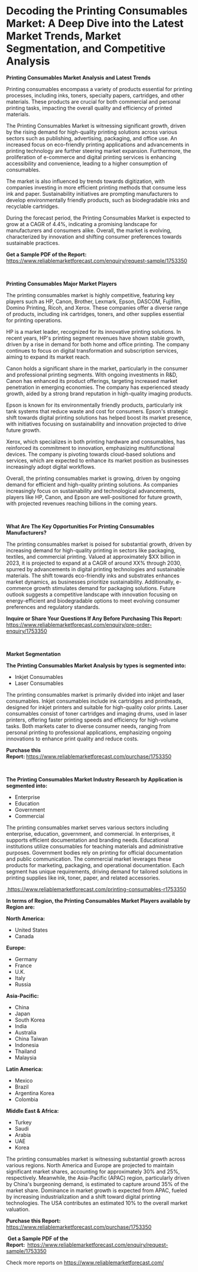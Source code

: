 <p><h1>Decoding the Printing Consumables Market: A Deep Dive into the Latest Market Trends, Market Segmentation, and Competitive Analysis</h1></p><p><strong>Printing Consumables Market Analysis and Latest Trends</strong></p>
<p><p>Printing consumables encompass a variety of products essential for printing processes, including inks, toners, specialty papers, cartridges, and other materials. These products are crucial for both commercial and personal printing tasks, impacting the overall quality and efficiency of printed materials.</p><p>The Printing Consumables Market is witnessing significant growth, driven by the rising demand for high-quality printing solutions across various sectors such as publishing, advertising, packaging, and office use. An increased focus on eco-friendly printing applications and advancements in printing technology are further steering market expansion. Furthermore, the proliferation of e-commerce and digital printing services is enhancing accessibility and convenience, leading to a higher consumption of consumables.</p><p>The market is also influenced by trends towards digitization, with companies investing in more efficient printing methods that consume less ink and paper. Sustainability initiatives are prompting manufacturers to develop environmentally friendly products, such as biodegradable inks and recyclable cartridges. </p><p>During the forecast period, the Printing Consumables Market is expected to grow at a CAGR of 4.4%, indicating a promising landscape for manufacturers and consumers alike. Overall, the market is evolving, characterized by innovation and shifting consumer preferences towards sustainable practices.</p></p>
<p><strong>Get a Sample PDF of the Report:&nbsp;</strong> <a href="https://www.reliablemarketforecast.com/enquiry/request-sample/1753350?utm_campaign=2472&utm_medium=2&utm_source=Github&utm_content=ia&utm_term=04042025&utm_id=printing-consumables">https://www.reliablemarketforecast.com/enquiry/request-sample/1753350</a></p>
<p>&nbsp;</p>
<p><strong>Printing Consumables Major Market Players</strong></p>
<p><p>The printing consumables market is highly competitive, featuring key players such as HP, Canon, Brother, Lexmark, Epson, DASCOM, Fujifilm, Domino Printing, Ricoh, and Xerox. These companies offer a diverse range of products, including ink cartridges, toners, and other supplies essential for printing operations.</p><p>HP is a market leader, recognized for its innovative printing solutions. In recent years, HP's printing segment revenues have shown stable growth, driven by a rise in demand for both home and office printing. The company continues to focus on digital transformation and subscription services, aiming to expand its market reach.</p><p>Canon holds a significant share in the market, particularly in the consumer and professional printing segments. With ongoing investments in R&D, Canon has enhanced its product offerings, targeting increased market penetration in emerging economies. The company has experienced steady growth, aided by a strong brand reputation in high-quality imaging products.</p><p>Epson is known for its environmentally friendly products, particularly ink tank systems that reduce waste and cost for consumers. Epson's strategic shift towards digital printing solutions has helped boost its market presence, with initiatives focusing on sustainability and innovation projected to drive future growth.</p><p>Xerox, which specializes in both printing hardware and consumables, has reinforced its commitment to innovation, emphasizing multifunctional devices. The company is pivoting towards cloud-based solutions and services, which are expected to enhance its market position as businesses increasingly adopt digital workflows.</p><p>Overall, the printing consumables market is growing, driven by ongoing demand for efficient and high-quality printing solutions. As companies increasingly focus on sustainability and technological advancements, players like HP, Canon, and Epson are well-positioned for future growth, with projected revenues reaching billions in the coming years.</p></p>
<p>&nbsp;</p>
<p><strong>What Are The Key Opportunities For Printing Consumables Manufacturers?</strong></p>
<p><p>The printing consumables market is poised for substantial growth, driven by increasing demand for high-quality printing in sectors like packaging, textiles, and commercial printing. Valued at approximately $XX billion in 2023, it is projected to expand at a CAGR of around XX% through 2030, spurred by advancements in digital printing technologies and sustainable materials. The shift towards eco-friendly inks and substrates enhances market dynamics, as businesses prioritize sustainability. Additionally, e-commerce growth stimulates demand for packaging solutions. Future outlook suggests a competitive landscape with innovation focusing on energy-efficient and biodegradable options to meet evolving consumer preferences and regulatory standards.</p></p>
<p><strong>Inquire or Share Your Questions If Any Before Purchasing This Report:</strong> <a href="https://www.reliablemarketforecast.com/enquiry/pre-order-enquiry/1753350?utm_campaign=2472&utm_medium=2&utm_source=Github&utm_content=ia&utm_term=04042025&utm_id=printing-consumables">https://www.reliablemarketforecast.com/enquiry/pre-order-enquiry/1753350</a></p>
<p>&nbsp;</p>
<p><strong>Market Segmentation</strong></p>
<p><strong>The Printing Consumables Market Analysis by types is segmented into:</strong></p>
<p><ul><li>Inkjet Consumables</li><li>Laser Consumables</li></ul></p>
<p><p>The printing consumables market is primarily divided into inkjet and laser consumables. Inkjet consumables include ink cartridges and printheads, designed for inkjet printers and suitable for high-quality color prints. Laser consumables consist of toner cartridges and imaging drums, used in laser printers, offering faster printing speeds and efficiency for high-volume tasks. Both markets cater to diverse consumer needs, ranging from personal printing to professional applications, emphasizing ongoing innovations to enhance print quality and reduce costs.</p></p>
<p><strong>Purchase this Report:&nbsp;</strong><a href="https://www.reliablemarketforecast.com/purchase/1753350?utm_campaign=2472&utm_medium=2&utm_source=Github&utm_content=ia&utm_term=04042025&utm_id=printing-consumables">https://www.reliablemarketforecast.com/purchase/1753350</a></p>
<p>&nbsp;</p>
<p><strong>The Printing Consumables Market Industry Research by Application is segmented into:</strong></p>
<p><ul><li>Enterprise</li><li>Education</li><li>Government</li><li>Commercial</li></ul></p>
<p><p>The printing consumables market serves various sectors including enterprise, education, government, and commercial. In enterprises, it supports efficient documentation and branding needs. Educational institutions utilize consumables for teaching materials and administrative purposes. Government bodies rely on printing for official documentation and public communication. The commercial market leverages these products for marketing, packaging, and operational documentation. Each segment has unique requirements, driving demand for tailored solutions in printing supplies like ink, toner, paper, and related accessories.</p></p>
<p><a href="https://www.reliablemarketforecast.com/printing-consumables-r1753350?utm_campaign=2472&utm_medium=2&utm_source=Github&utm_content=ia&utm_term=04042025&utm_id=printing-consumables">&nbsp;https://www.reliablemarketforecast.com/printing-consumables-r1753350</a></p>
<p><strong>In terms of Region, the Printing Consumables Market Players available by Region are:</strong></p>
<p>
    <p> <strong> North America: </strong>
        <ul>
            <li>United States</li>
            <li>Canada</li>
        </ul>
        </p> 
    <p> <strong> Europe: </strong>
        <ul>
            <li>Germany</li>
            <li>France</li>
            <li>U.K.</li>
            <li>Italy</li>
            <li>Russia</li>
        </ul>
        </p> 
    <p> <strong> Asia-Pacific: </strong>
        <ul>
            <li>China</li>
            <li>Japan</li>
            <li>South Korea</li>
            <li>India</li>
            <li>Australia</li>
            <li>China Taiwan</li>
            <li>Indonesia</li>
            <li>Thailand</li>
            <li>Malaysia</li>
        </ul>
        </p> 
    <p> <strong> Latin America: </strong>
        <ul>
            <li>Mexico</li>
            <li>Brazil</li>
            <li>Argentina Korea</li>
            <li>Colombia</li>
        </ul>
        </p> 
    <p> <strong> Middle East & Africa: </strong>
        <ul>
            <li>Turkey</li>
            <li>Saudi</li>
            <li>Arabia</li>
            <li>UAE</li>
            <li>Korea</li>
        </ul>
    </p>
    </p>
<p><p>The printing consumables market is witnessing substantial growth across various regions. North America and Europe are projected to maintain significant market shares, accounting for approximately 30% and 25%, respectively. Meanwhile, the Asia-Pacific (APAC) region, particularly driven by China's burgeoning demand, is estimated to capture around 35% of the market share. Dominance in market growth is expected from APAC, fueled by increasing industrialization and a shift toward digital printing technologies. The USA contributes an estimated 10% to the overall market valuation.</p></p>
<p><strong>Purchase this Report: </strong><a href="https://www.reliablemarketforecast.com/purchase/1753350?utm_campaign=2472&utm_medium=2&utm_source=Github&utm_content=ia&utm_term=04042025&utm_id=printing-consumables">https://www.reliablemarketforecast.com/purchase/1753350</a></p>
<p>&nbsp;<strong>Get a Sample PDF of the Report:&nbsp;&nbsp;</strong><a href="https://www.reliablemarketforecast.com/enquiry/request-sample/1753350?utm_campaign=2472&utm_medium=2&utm_source=Github&utm_content=ia&utm_term=04042025&utm_id=printing-consumables">https://www.reliablemarketforecast.com/enquiry/request-sample/1753350</a></p>
<p><strong></strong></p>
<p>Check more reports on <a href="https://www.reliablemarketforecast.com/?utm_campaign=2472&utm_medium=2&utm_source=Github&utm_content=ia&utm_term=04042025&utm_id=printing-consumables">https://www.reliablemarketforecast.com/</a></p>